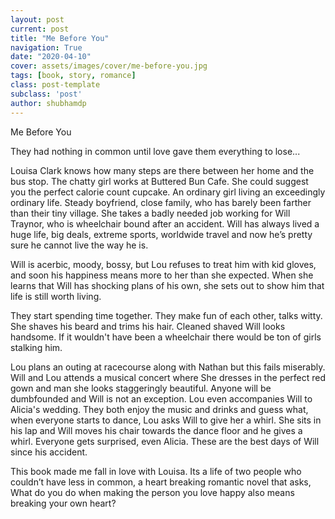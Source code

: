 ```yaml
---
layout: post
current: post
title: "Me Before You"
navigation: True
date: "2020-04-10"
cover: assets/images/cover/me-before-you.jpg
tags: [book, story, romance]
class: post-template
subclass: 'post'
author: shubhamdp
---
```


Me Before You

They had nothing in common until love gave them everything to lose...

Louisa Clark knows how many steps are there between her home and the bus stop. The chatty girl works at Buttered Bun Cafe. She could suggest you the perfect calorie count cupcake. An ordinary girl living an exceedingly ordinary life. Steady boyfriend, close family, who has barely been farther than their tiny village. She takes a badly needed job working for Will Traynor, who is wheelchair bound after an accident. Will has always lived a huge life, big deals, extreme sports, worldwide travel and now he’s pretty sure he cannot live the way he is.

Will is acerbic, moody, bossy, but Lou refuses to treat him with kid gloves, and soon his happiness means more to her than she expected. When she learns that Will has shocking plans of his own, she sets out to show him that life is still worth living.

They start spending time together. They make fun of each other, talks witty. She shaves his beard and trims his hair. Cleaned shaved Will looks handsome. If it wouldn't have been a wheelchair there would be ton of girls stalking him.

Lou plans an outing at racecourse along with Nathan but this fails miserably. Will and Lou attends a musical concert where She dresses in the perfect red gown and man she looks staggeringly beautiful. Anyone will be dumbfounded and Will is not an exception. Lou even accompanies Will to Alicia's wedding. They both enjoy the music and drinks and guess what, when everyone starts to dance, Lou asks Will to give her a whirl. She sits in his lap and Will moves his chair towards the dance floor and he gives a whirl. Everyone gets surprised, even Alicia. These are the best days of Will since his accident.

This book made me fall in love with Louisa. Its a life of two people who couldn’t have less in common, a heart breaking romantic novel that asks, What do you do when making the person you love happy also means breaking your own heart?
